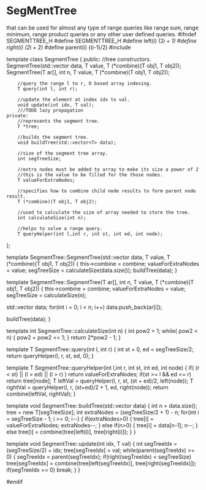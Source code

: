 # SegMentTree
that can be used for almost any type of range queries like range sum, range minimum, range product queries or any other user defined queries.
#ifndef SEGMENTTREE_H
#define SEGMENTTREE_H
#define left(i) (2*i + 1)
#define right(i) (2*i + 2)
#define parent(i) ((i-1)/2)
#include <vector>

template<class T>
class SegmentTree
{
    public:
        //tree constructors.
        SegmentTree(std::vector<T> data, T value, T (*combine)(T obj1, T obj2));
        SegmentTree(T ar[], int n, T value, T (*combine)(T obj1, T obj2));
        
        //query the range l to r, 0 based array indexing.
        T query(int l, int r);
        
        //update the element at index idx to val.
        void update(int idx, T val);
        ///TODO lazy propagation
    private:
        //represents the segment tree.
        T *tree;
    
        //builds the segment tree.
        void buildTree(std::vector<T> data);
        
        //size of the segment tree array.
        int segTreeSize;
    
        //extra nodes must be added to array to make its size a power of 2
        //this is the value to be filled for the those nodes.
        T valueForExtraNodes;
    
        //specifies how to combine child node results to form parent node result.
        T (*combine)(T obj1, T obj2);
    
        //used to calculate the size of array needed to store the tree.
        int calculateSize(int n);
    
        //helps to solve a range query.
        T queryHelper(int l,int r, int st, int ed, int node);
};

template<class T> SegmentTree<T>::SegmentTree(std::vector<T> data,
                                                T value, T (*combine)(T obj1, T obj2))
{
   this->combine = combine;
   valueForExtraNodes = value;
   segTreeSize = calculateSize(data.size());
   buildTree(data);
}

template<class T> SegmentTree<T>::SegmentTree(T ar[], int n,
                                            T value, T (*combine)(T obj1, T obj2))
{
   this->combine = combine;
   valueForExtraNodes = value;
   segTreeSize = calculateSize(n);

   std::vector<T> data;
   for(int i = 0; i < n; i++)
         data.push_back(ar[i]);

   buildTree(data);
}


template<class T> int SegmentTree<T>::calculateSize(int n)
{
    int pow2 = 1;
    while( pow2 < n)
    {
        pow2 = pow2 << 1;
    }
    return 2*pow2 - 1;
}

template<class T> T SegmentTree<T>::query(int l, int r)
{
    int st = 0, ed = segTreeSize/2;
    return queryHelper(l, r, st, ed, 0);
}

template<class T> T SegmentTree<T>::queryHelper(int l,int r, int st, int ed, int node)
{
    if( (r < st) || (l > ed) || (l > r) )
        return valueForExtraNodes;
    if(st >= l && ed <= r)
        return tree[node];
    T leftVal = queryHelper(l, r, st, (st + ed)/2, left(node));
    T rightVal = queryHelper(l, r, (st+ed)/2 + 1, ed, right(node));
    return combine(leftVal, rightVal);
}

template<class T> void SegmentTree<T>::buildTree(std::vector<T> data)
{
   int n = data.size();
   tree = new T[segTreeSize];
   int extraNodes = (segTreeSize/2 + 1) - n;
   for(int i = segTreeSize - 1; i >= 0; i--)
   {
       if(extraNodes>0)
           {
               tree[i] = valueForExtraNodes;
               extraNodes--;
           }
       else if(n>0)
           {
               tree[i] = data[n-1];
               n--;
           }
       else
           tree[i] = combine(tree[left(i)], tree[right(i)]);
   }
}

template<class T> void SegmentTree<T>::update(int idx, T val)
{
    int segTreeIdx = (segTreeSize/2) + idx;
    tree[segTreeIdx] = val;
    while(parent(segTreeIdx) >= 0)
    {
        segTreeIdx = parent(segTreeIdx);
        if(right(segTreeIdx) < segTreeSize)
          tree[segTreeIdx] = combine(tree[left(segTreeIdx)], tree[right(segTreeIdx)]);
        if(segTreeIdx == 0)
            break;
    }
}

#endif 
